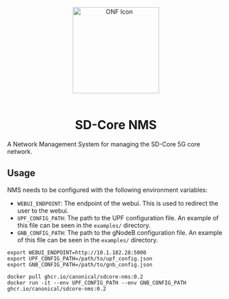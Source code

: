 <div align="center">
  <img src="./onf-icon.svg" alt="ONF Icon" width="200" height="200">
</div>
<br/>
<div align="center">
  <h1>SD-Core NMS</h1>
</div>

A Network Management System for managing the SD-Core 5G core network.

## Usage

NMS needs to be configured with the following environment variables:
- `WEBUI_ENDPOINT`: The endpoint of the webui. This is used to redirect the user to the webui.
- `UPF_CONFIG_PATH`: The path to the UPF configuration file. An example of this file can be seen in the `examples/` directory.
- `GNB_CONFIG_PATH`: The path to the gNodeB configuration file. An example of this file can be seen in the `examples/` directory.

```console
export WEBUI_ENDPOINT=http://10.1.182.28:5000
export UPF_CONFIG_PATH=/path/to/upf_config.json
export GNB_CONFIG_PATH=/path/to/gnb_config.json

docker pull ghcr.io/canonical/sdcore-nms:0.2
docker run -it --env UPF_CONFIG_PATH --env GNB_CONFIG_PATH ghcr.io/canonical/sdcore-nms:0.2
```
